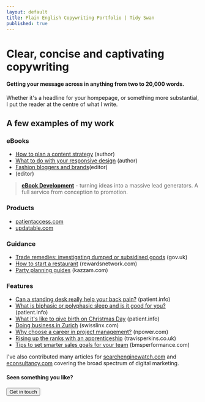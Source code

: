 ```yaml
---
layout: default
title: Plain English Copywriting Portfolio | Tidy Swan
published: true
---
```

# Clear, concise and captivating copywriting

#### Getting your message across in anything from two to 20,000 words.

Whether it's a headline for your hompepage, or something more substantial, I put the reader at the centre of what I write.

## A few examples of my work

### eBooks

* [How to plan a content strategy](https://drive.google.com/file/d/0B50_BJikw1taQnFiN0p1S3Q2V28/view) (author)
* [What to do with your responsive design](https://drive.google.com/file/d/0B50_BJikw1tadmpKdU9VQ1RlNUE/view) (author)
* [Fashion bloggers and brands](https://drive.google.com/file/d/17O7TN_TbM3YtO_W3C78o_44-lXgwKZue/view)(editor)
* (editor)

> **[eBook Development](/copy/ebook-writing)** - turning ideas into a massive lead generators. A full service from conception to promotion.

### Products

* [patientaccess.com](https://www.patientaccess.com)
* [updatable.com](https://www.updatable.com)

### Guidance

* [Trade remedies: investigating dumped or subsidised goods](https://www.gov.uk/guidance/trade-remedies-investigating-dumped-or-subsidised-goods) (gov.uk)
* [How to start a restaurant](https://www.rewardsnetwork.com/resources/how-to-start-a-restaurant/) (rewardsnetwork.com)
* [Party planning guides](https://www.kazzam.com/planning) (kazzam.com)

### Features

* [Can a standing desk really help your back pain?](https://patient.info/news-and-features/can-a-standing-desk-really-help-your-back-pain) (patient.info)
* [What is biphasic or polyphasic sleep and is it good for you?](https://patient.info/news-and-features/what-is-biphasic-or-polyphasic-sleep-and-is-it-good-for-you) (patient.info)
* [What it's like to give birth on Christmas Day](https://patient.info/news-and-features/what-its-like-to-give-birth-on-christmas-day) (patient.info)
* [Doing business in Zurich](https://www.swisslinx.com/post/2019-2/doing-business-in-zurich-trends-to-watch-out-for) (swisslinx.com)
* [Why choose a career in project management?](https://www.npowerjobs.com/blog/why-choose-a-career-in-project-management-blog-83033016453#) (npower.com)
* [Rising up the ranks with an apprenticeship](https://www.tpplccareers.co.uk/blogs/rising-up-the-ranks-with-an-advanced-level-apprenticeship-83201611302) (travisperkins.co.uk)
* [Tips to set smarter sales goals for your team](https://bmsperformance.com/blog/sales/tips-to-set-smarter-sales-goals-for-your-team/) (bmsperformance.com)

I've also contributed many articles for [searchenginewatch.com](https://searchenginewatch.com/author/danny-chadburn/) and [econsultancy.com](https://econsultancy.com/author/danny-chadburn/) covering the broad spectrum of digital marketing.

#### Seen something you like?

<a href="/contact"><button class="button">Get in touch</button></a>

